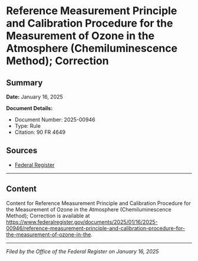 # Reference Measurement Principle and Calibration Procedure for the Measurement of Ozone in the Atmosphere (Chemiluminescence Method); Correction

## Summary

**Date:** January 16, 2025

**Document Details:**
- Document Number: 2025-00946
- Type: Rule
- Citation: 90 FR 4649

## Sources
- [Federal Register](https://www.federalregister.gov/documents/2025/01/16/2025-00946/reference-measurement-principle-and-calibration-procedure-for-the-measurement-of-ozone-in-the)

---

## Content

Content for Reference Measurement Principle and Calibration Procedure for the Measurement of Ozone in the Atmosphere (Chemiluminescence Method); Correction is available at https://www.federalregister.gov/documents/2025/01/16/2025-00946/reference-measurement-principle-and-calibration-procedure-for-the-measurement-of-ozone-in-the.

---

*Filed by the Office of the Federal Register on January 16, 2025*
